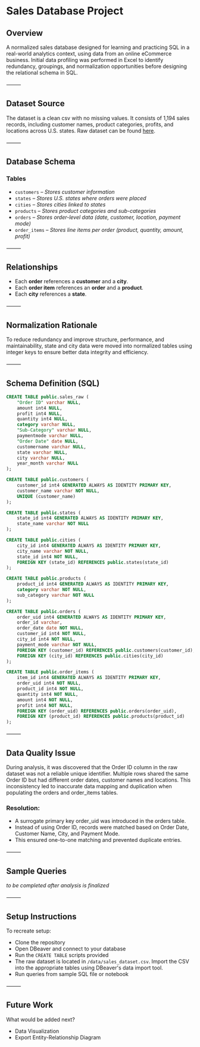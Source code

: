 # Sales Database Project

## Overview

A normalized sales database designed for learning and practicing SQL in a real-world analytics context, using data from an online eCommerce business. Initial data profiling was performed in Excel to identify redundancy, groupings, and normalization opportunities before designing the relational schema in SQL.

⸻

## Dataset Source

The dataset is a clean csv with no missing values. It consists of 1,194 sales records, including customer names, product categories, profits, and locations across U.S. states. Raw dataset can be found [here](./data/sales_dataset.csv).  

⸻

## Database Schema

### Tables

- `customers` – *Stores customer information*
- `states` – *Stores U.S. states where orders were placed*
- `cities` – *Stores cities linked to states*
- `products` – *Stores product categories and sub-categories*
- `orders` – *Stores order-level data (date, customer, location, payment mode)*
- `order_items` – *Stores line items per order (product, quantity, amount, profit)*

⸻

## Relationships

- Each **order** references a **customer** and a **city**.
- Each **order item** references an **order** and a **product**.
- Each **city** references a **state**.

⸻

## Normalization Rationale

To reduce redundancy and improve structure, performance, and maintainability, state and city data were moved into normalized tables using integer keys to ensure better data integrity and efficiency.

⸻

## Schema Definition (SQL)
```sql
CREATE TABLE public.sales_raw (
	"Order ID" varchar NULL,
	amount int4 NULL,
	profit int4 NULL,
	quantity int4 NULL,
	category varchar NULL,
	"Sub-Category" varchar NULL,
	paymentmode varchar NULL,
	"Order Date" date NULL,
	customername varchar NULL,
	state varchar NULL,
	city varchar NULL,
	year_month varchar NULL
);

CREATE TABLE public.customers (
	customer_id int4 GENERATED ALWAYS AS IDENTITY PRIMARY KEY,
	customer_name varchar NOT NULL,
	UNIQUE (customer_name)
);

CREATE TABLE public.states (
	state_id int4 GENERATED ALWAYS AS IDENTITY PRIMARY KEY,
	state_name varchar NOT NULL
);

CREATE TABLE public.cities (
	city_id int4 GENERATED ALWAYS AS IDENTITY PRIMARY KEY,
	city_name varchar NOT NULL,
	state_id int4 NOT NULL,
	FOREIGN KEY (state_id) REFERENCES public.states(state_id)
);

CREATE TABLE public.products (
	product_id int4 GENERATED ALWAYS AS IDENTITY PRIMARY KEY,
	category varchar NOT NULL,
	sub_category varchar NOT NULL
);

CREATE TABLE public.orders (
	order_uid int4 GENERATED ALWAYS AS IDENTITY PRIMARY KEY,
	order_id varchar,
	order_date date NOT NULL,
	customer_id int4 NOT NULL,
	city_id int4 NOT NULL,
	payment_mode varchar NOT NULL,
	FOREIGN KEY (customer_id) REFERENCES public.customers(customer_id),
	FOREIGN KEY (city_id) REFERENCES public.cities(city_id)
);

CREATE TABLE public.order_items (
	item_id int4 GENERATED ALWAYS AS IDENTITY PRIMARY KEY,
	order_uid int4 NOT NULL,
	product_id int4 NOT NULL,
	quantity int4 NOT NULL,
	amount int4 NOT NULL,
	profit int4 NOT NULL,
	FOREIGN KEY (order_uid) REFERENCES public.orders(order_uid),
	FOREIGN KEY (product_id) REFERENCES public.products(product_id)
);
```
⸻

## Data Quality Issue

During analysis, it was discovered that the Order ID column in the raw dataset was not a reliable unique identifier. Multiple rows shared the same Order ID but had different order dates, customer names and locations. This inconsistency led to inaccurate data mapping and duplication when populating the orders and order_items tables.

### Resolution: 
- A surrogate primary key order_uid was introduced in the orders table.
- Instead of using Order ID, records were matched based on Order Date, Customer Name, City, and Payment Mode.
- This ensured one-to-one matching and prevented duplicate entries. 

⸻

## Sample Queries

*to be completed after analysis is finalized*

⸻

## Setup Instructions

To recreate setup:
- Clone the repository
- Open DBeaver and connect to your database
- Run the `CREATE TABLE` scripts provided
- The raw dataset is located in `/data/sales_dataset.csv`. Import the CSV into the appropriate tables using DBeaver's data import tool. 
- Run queries from sample SQL file or notebook

⸻

## Future Work

What would be added next?
- Data Visualization
- Export Entity-Relationship Diagram
 
